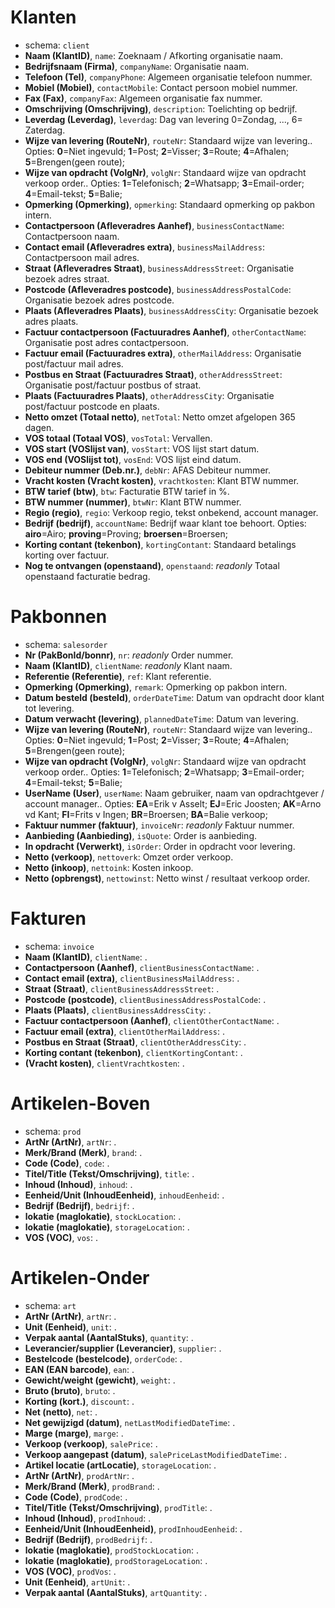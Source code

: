 # Klanten
- schema: `client`
- **Naam (KlantID)**, `name`: Zoeknaam / Afkorting organisatie naam.
- **Bedrijfsnaam (Firma)**, `companyName`: Organisatie naam.
- **Telefoon (Tel)**, `companyPhone`: Algemeen organisatie telefoon nummer.
- **Mobiel (Mobiel)**, `contactMobile`: Contact persoon mobiel nummer.
- **Fax (Fax)**, `companyFax`: Algemeen organisatie fax nummer.
- **Omschrijving (Omschrijving)**, `description`: Toelichting op bedrijf.
- **Leverdag (Leverdag)**, `leverdag`: Dag van levering 0=Zondag, ..., 6= Zaterdag.
- **Wijze van levering (RouteNr)**, `routeNr`: Standaard wijze van levering.. Opties: **0**=Niet ingevuld; **1**=Post; **2**=Visser; **3**=Route; **4**=Afhalen; **5**=Brengen(geen route); 
- **Wijze van opdracht (VolgNr)**, `volgNr`: Standaard wijze van opdracht verkoop order.. Opties: **1**=Telefonisch; **2**=Whatsapp; **3**=Email-order; **4**=Email-tekst; **5**=Balie; 
- **Opmerking (Opmerking)**, `opmerking`: Standaard opmerking op pakbon intern.
- **Contactpersoon (Afleveradres Aanhef)**, `businessContactName`: Contactpersoon naam.
- **Contact email (Afleveradres extra)**, `businessMailAddress`: Contactpersoon mail adres.
- **Straat (Afleveradres Straat)**, `businessAddressStreet`: Organisatie bezoek adres straat.
- **Postcode (Afleveradres postcode)**, `businessAddressPostalCode`: Organisatie bezoek adres postcode.
- **Plaats (Afleveradres Plaats)**, `businessAddressCity`: Organisatie bezoek adres plaats.
- **Factuur contactpersoon (Factuuradres Aanhef)**, `otherContactName`: Organisatie post adres contactpersoon.
- **Factuur email (Factuuradres extra)**, `otherMailAddress`: Organisatie post/factuur mail adres.
- **Postbus en Straat (Factuuradres Straat)**, `otherAddressStreet`: Organisatie post/factuur postbus of straat.
- **Plaats (Factuuradres Plaats)**, `otherAddressCity`: Organisatie post/factuur postcode en plaats.
- **Netto omzet (Totaal netto)**, `netTotal`: Netto omzet afgelopen 365 dagen.
- **VOS totaal (Totaal VOS)**, `vosTotal`: Vervallen.
- **VOS start (VOSlijst van)**, `vosStart`: VOS lijst start datum.
- **VOS end (VOSlijst tot)**, `vosEnd`: VOS lijst eind datum.
- **Debiteur nummer (Deb.nr.)**, `debNr`: AFAS Debiteur nummer.
- **Vracht kosten (Vracht kosten)**, `vrachtkosten`: Klant BTW nummer.
- **BTW tarief (btw)**, `btw`: Facturatie BTW tarief in %.
- **BTW nummer (nummer)**, `btwNr`: Klant BTW nummer.
- **Regio (regio)**, `regio`: Verkoop regio, tekst onbekend, account manager.
- **Bedrijf (bedrijf)**, `accountName`: Bedrijf waar klant toe behoort. Opties: **airo**=Airo; **proving**=Proving; **broersen**=Broersen; 
- **Korting contant (tekenbon)**, `kortingContant`: Standaard betalings korting over factuur.
- **Nog te ontvangen (openstaand)**, `openstaand`: _readonly_ Totaal openstaand facturatie bedrag.
# Pakbonnen
- schema: `salesorder`
- **Nr (PakBonId/bonnr)**, `nr`: _readonly_ Order nummer.
- **Naam (KlantID)**, `clientName`: _readonly_ Klant naam.
- **Referentie (Referentie)**, `ref`: Klant referentie.
- **Opmerking (Opmerking)**, `remark`: Opmerking op pakbon intern.
- **Datum besteld (besteld)**, `orderDateTime`: Datum van opdracht door klant tot levering.
- **Datum verwacht (levering)**, `plannedDateTime`: Datum van levering.
- **Wijze van levering (RouteNr)**, `routeNr`: Standaard wijze van levering.. Opties: **0**=Niet ingevuld; **1**=Post; **2**=Visser; **3**=Route; **4**=Afhalen; **5**=Brengen(geen route); 
- **Wijze van opdracht (VolgNr)**, `volgNr`: Standaard wijze van opdracht verkoop order.. Opties: **1**=Telefonisch; **2**=Whatsapp; **3**=Email-order; **4**=Email-tekst; **5**=Balie; 
- **UserName (User)**, `userName`: Naam gebruiker, naam van opdrachtgever / account manager.. Opties: **EA**=Erik v Asselt; **EJ**=Eric Joosten; **AK**=Arno vd Kant; **FI**=Frits v Ingen; **BR**=Broersen; **BA**=Balie verkoop; 
- **Faktuur nummer (faktuur)**, `invoiceNr`: _readonly_ Faktuur nummer.
- **Aanbieding (Aanbieding)**, `isQuote`: Order is aanbieding.
- **In opdracht (Verwerkt)**, `isOrder`: Order in opdracht voor levering.
- **Netto (verkoop)**, `nettoverk`: Omzet order verkoop.
- **Netto (inkoop)**, `nettoink`: Kosten inkoop.
- **Netto (opbrengst)**, `nettowinst`: Netto winst / resultaat verkoop order.
# Fakturen
- schema: `invoice`
- **Naam (KlantID)**, `clientName`: .
- **Contactpersoon (Aanhef)**, `clientBusinessContactName`: .
- **Contact email (extra)**, `clientBusinessMailAddress`: .
- **Straat (Straat)**, `clientBusinessAddressStreet`: .
- **Postcode (postcode)**, `clientBusinessAddressPostalCode`: .
- **Plaats (Plaats)**, `clientBusinessAddressCity`: .
- **Factuur contactpersoon (Aanhef)**, `clientOtherContactName`: .
- **Factuur email (extra)**, `clientOtherMailAddress`: .
- **Postbus en Straat (Straat)**, `clientOtherAddressCity`: .
- **Korting contant (tekenbon)**, `clientKortingContant`: .
- **(Vracht kosten)**, `clientVrachtkosten`: .
# Artikelen-Boven
- schema: `prod`
- **ArtNr (ArtNr)**, `artNr`: .
- **Merk/Brand (Merk)**, `brand`: .
- **Code (Code)**, `code`: .
- **Titel/Title (Tekst/Omschrijving)**, `title`: .
- **Inhoud (Inhoud)**, `inhoud`: .
- **Eenheid/Unit (InhoudEenheid)**, `inhoudEenheid`: .
- **Bedrijf (Bedrijf)**, `bedrijf`: .
- **lokatie (maglokatie)**, `stockLocation`: .
- **lokatie (maglokatie)**, `storageLocation`: .
- **VOS (VOC)**, `vos`: .
# Artikelen-Onder
- schema: `art`
- **ArtNr (ArtNr)**, `artNr`: .
- **Unit (Eenheid)**, `unit`: .
- **Verpak aantal (AantalStuks)**, `quantity`: .
- **Leverancier/supplier (Leverancier)**, `supplier`: .
- **Bestelcode (bestelcode)**, `orderCode`: .
- **EAN (EAN barcode)**, `ean`: .
- **Gewicht/weight (gewicht)**, `weight`: .
- **Bruto (bruto)**, `bruto`: .
- **Korting (kort.)**, `discount`: .
- **Net (netto)**, `net`: .
- **Net gewijzigd (datum)**, `netLastModifiedDateTime`: .
- **Marge (marge)**, `marge`: .
- **Verkoop (verkoop)**, `salePrice`: .
- **Verkoop aangepast (datum)**, `salePriceLastModifiedDateTime`: .
- **Artikel locatie (artLocatie)**, `storageLocation`: .
- **ArtNr (ArtNr)**, `prodArtNr`: .
- **Merk/Brand (Merk)**, `prodBrand`: .
- **Code (Code)**, `prodCode`: .
- **Titel/Title (Tekst/Omschrijving)**, `prodTitle`: .
- **Inhoud (Inhoud)**, `prodInhoud`: .
- **Eenheid/Unit (InhoudEenheid)**, `prodInhoudEenheid`: .
- **Bedrijf (Bedrijf)**, `prodBedrijf`: .
- **lokatie (maglokatie)**, `prodStockLocation`: .
- **lokatie (maglokatie)**, `prodStorageLocation`: .
- **VOS (VOC)**, `prodVos`: .
- **Unit (Eenheid)**, `artUnit`: .
- **Verpak aantal (AantalStuks)**, `artQuantity`: .
